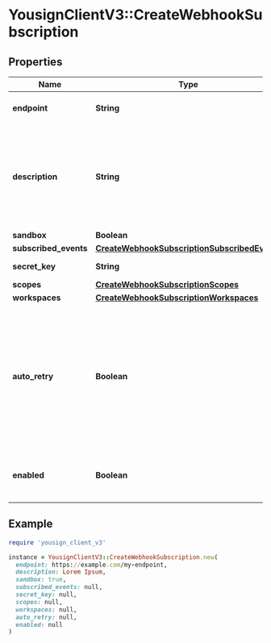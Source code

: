 # YousignClientV3::CreateWebhookSubscription

## Properties

| Name | Type | Description | Notes |
| ---- | ---- | ----------- | ----- |
| **endpoint** | **String** | Https target URL of the webhook |  |
| **description** | **String** | Short description of the webhook. This property cannot start or end with whitespace, does not allow HTML tags, URL or email. |  |
| **sandbox** | **Boolean** |  |  |
| **subscribed_events** | [**CreateWebhookSubscriptionSubscribedEvents**](CreateWebhookSubscriptionSubscribedEvents.md) |  |  |
| **secret_key** | **String** | Autogenerated 32 bytes key | [optional] |
| **scopes** | [**CreateWebhookSubscriptionScopes**](CreateWebhookSubscriptionScopes.md) |  |  |
| **workspaces** | [**CreateWebhookSubscriptionWorkspaces**](CreateWebhookSubscriptionWorkspaces.md) |  | [optional] |
| **auto_retry** | **Boolean** | If a Webhook request fails for any reason, Yousign will retry the request 8 times using a back-off mechanism after: 2, 6, 30, 60, 300, 1080, 1440, 2880 min |  |
| **enabled** | **Boolean** | Choose whether the webhook is enabled or not. |  |

## Example

```ruby
require 'yousign_client_v3'

instance = YousignClientV3::CreateWebhookSubscription.new(
  endpoint: https://example.com/my-endpoint,
  description: Lorem Ipsum,
  sandbox: true,
  subscribed_events: null,
  secret_key: null,
  scopes: null,
  workspaces: null,
  auto_retry: null,
  enabled: null
)
```

